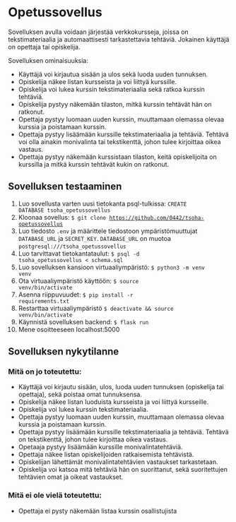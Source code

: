 # Opetussovellus

Sovelluksen avulla voidaan järjestää verkkokursseja, joissa on tekstimateriaalia ja automaattisesti tarkastettavia tehtäviä. Jokainen käyttäjä on opettaja tai opiskelija.

Sovelluksen ominaisuuksia:

* Käyttäjä voi kirjautua sisään ja ulos sekä luoda uuden tunnuksen.
* Opiskelija näkee listan kursseista ja voi liittyä kurssille.
* Opiskelija voi lukea kurssin tekstimateriaalia sekä ratkoa kurssin tehtäviä.
* Opiskelija pystyy näkemään tilaston, mitkä kurssin tehtävät hän on ratkonut.
* Opettaja pystyy luomaan uuden kurssin, muuttamaan olemassa olevaa kurssia ja poistamaan kurssin.
* Opettaja pystyy lisäämään kurssille tekstimateriaalia ja tehtäviä. Tehtävä voi olla ainakin monivalinta tai tekstikenttä, johon tulee kirjoittaa oikea vastaus.
* Opettaja pystyy näkemään kurssistaan tilaston, keitä opiskelijoita on kurssilla ja mitkä kurssin tehtävät kukin on ratkonut.

## Sovelluksen testaaminen
1. Luo sovellusta varten uusi tietokanta psql-tulkissa: <code>CREATE DATABASE tsoha_opetussovellus</code>
1. Kloonaa sovellus: <code>$ git clone https://github.com/0442/tsoha-opetussovellus</code>
1. Luo tiedosto <code>.env</code> ja määrittele tiedostoon ympäristömuuttujat <code>DATABASE_URL</code>  ja <code>SECRET_KEY</code>. <code>DATABASE_URL</code> on muotoa <code>postgresql:///tsoha_opetussovellus</code>
1. Luo tarvittavat tietokantataulut: <code>$ psql -d tsoha_opetussovellus < schema.sql</code>
1. Luo sovelluksen kansioon virtuaaliympäristö: <code>$ python3 -m venv venv</code>
1. Ota virtuaaliympäristö käyttöön: <code>$ source venv/bin/activate</code>
1. Asenna riippuvuudet: <code>$ pip install -r requirements.txt</code>
1. Restarttaa virtuaaliympäristö <code>$ deactivate && source venv/bin/activate</code>
1. Käynnistä sovelluksen backend: <code>$ flask run</code>
1. Mene osoitteeseen localhost:5000

## Sovelluksen nykytilanne
### Mitä on jo toteutettu:
- Käyttäjä voi kirjautu sisään, ulos, luoda uuden tunnuksen (opiskelija tai opettaja), sekä poistaa omat tunnuksensa.
- Opiskelija näkee listan luoduista kursseista ja voi liittyä kursseille.
- Opiskelija voi lukea kurssin tekstimateriaalia.
- Opettaja pystyy luomaan uuden kurssin, muuttamaan olemassa olevaa kurssia ja poistamaan kurssin.
- Opettaja pystyy lisäämään kurssille tekstimateriaalia ja tehtäviä. Tehtävä on tekstikenttä, johon tulee kirjoittaa oikea vastaus.
- Opetaaja pystyy lisäämään kurssille monivalintatehtäviä.
- Opettaja näkee listan opiskelijoiden ratkaisemista tehtävistä.
- Opiskelijan lähettämät monivalintatehtävien vastaukset tarkastetaan.
- Opiskelija voi katsoa mitä tehtäviä hän on suorittanut, sekä suoritettujen tehtävien omat ja oikeat vastaukset.

### Mitä ei ole vielä toteutettu:
- Opettaja ei pysty näkemään listaa kurssin osallistujista
